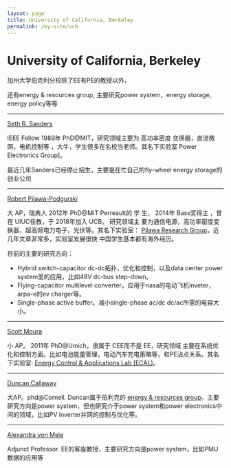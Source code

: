```yaml
---
layout: page
title: University of California, Berkeley 
permalink: /my-site/ucb
---
```

# University of California, Berkeley 

加州大学伯克利分校除了EE有PE的教授以外，

还有energy & resources group, 主要研究power system，energy storage, energy policy等等

---

[Seth R. Sanders](https://www2.eecs.berkeley.edu/Faculty/Homepages/sanders.html)

IEEE Fellow 1989年 PhD@MIT，研究领域主要为 高功率密度
变换器，直流微网，电机控制等 ，大牛，学生很多在名校当老师。其名下实验室
Power Electronics Group]。

最近几年Sanders已经停止招生，主要是在忙自己的fly-wheel energy storage的创业公司

---

[Robert Pilawa-Podgurski](https://www2.eecs.berkeley.edu/Faculty/Homepages/pilawa.html)

大 AP，瑞典人 2012年 PhD@MIT Perreault的 学
生， 2014年 Bass奖得主 ，曾在 UIUC任教，于 2018年加入 UCB。 研究领域主
要为通信电源，高功率密度变换器，超高频电力电子，光伏等。其名下实验室：
[Pilawa Research Group](https://pilawa.ece.illinois.edu/)，近几年文章非常多，实验室发展很快 中国学生基本都有海外经历。

目前的主要的研究方向：
* Hybrid switch-capacitor dc-dc拓扑，优化和控制，以及data center power system里的应用，比如48V dc-bus step-down。
* Flying-capacitor multilevel converter。应用于nasa的电动飞机inveter，arpa-e的ev charger等。
* Single-phase active buffer。减小single-phase ac/dc dc/ac所需的电容大小。

---

[Scott Moura](https://ce.berkeley.edu/people/faculty/moura)

小 AP。 2011年 PhD@Umich，隶属于 CEE而不是 EE，研究领域
主要在系统优化和控制方面。比如电池能量管理，电动汽车充电策略等，和PE沾点关系。其名下实验室: [Energy Control & Applications Lab (ECAL)](https://ecal.berkeley.edu/index.html)。

---

[Duncan Callaway](https://erg.berkeley.edu/people/callaway-duncan/)

大AP。phd@Cornell. Duncan属于伯利克的 [energy & resources group](https://erg.berkeley.edu/)。主要研究方向是power system，但也研究介于power system和power electronics中间的领域，比如PV inverter并网的控制与优化等。

---

[Alexandra von Meie](https://www2.eecs.berkeley.edu/Faculty/Homepages/vonmeier.html)

Adjunct Professor. EE的客座教授，主要研究方向是power system，比如PMU数据的应用等



